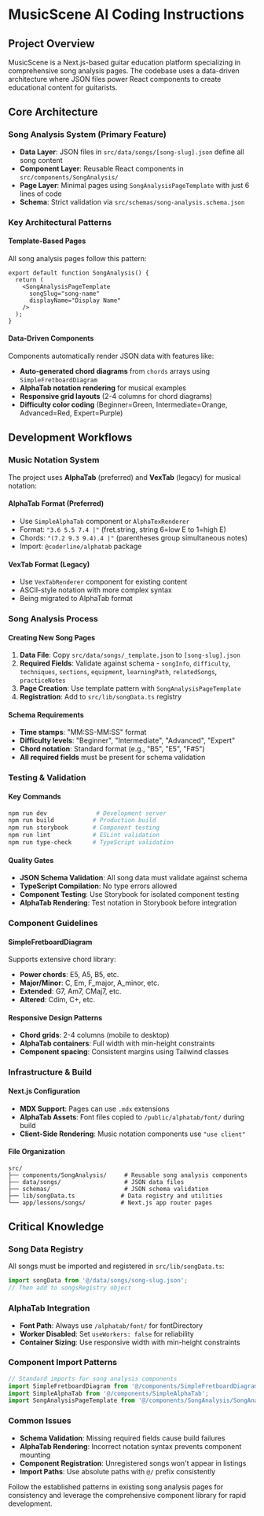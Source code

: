 # MusicScene AI Coding Instructions

## Project Overview
MusicScene is a Next.js-based guitar education platform specializing in comprehensive song analysis pages. The codebase uses a data-driven architecture where JSON files power React components to create educational content for guitarists.

## Core Architecture

### Song Analysis System (Primary Feature)
- **Data Layer**: JSON files in `src/data/songs/[song-slug].json` define all song content
- **Component Layer**: Reusable React components in `src/components/SongAnalysis/`
- **Page Layer**: Minimal pages using `SongAnalysisPageTemplate` with just 6 lines of code
- **Schema**: Strict validation via `src/schemas/song-analysis.schema.json`

### Key Architectural Patterns

#### Template-Based Pages
All song analysis pages follow this pattern:
```tsx
export default function SongAnalysis() {
  return (
    <SongAnalysisPageTemplate 
      songSlug="song-name" 
      displayName="Display Name" 
    />
  );
}
```

#### Data-Driven Components
Components automatically render JSON data with features like:
- **Auto-generated chord diagrams** from `chords` arrays using `SimpleFretboardDiagram`
- **AlphaTab notation rendering** for musical examples
- **Responsive grid layouts** (2-4 columns for chord diagrams)
- **Difficulty color coding** (Beginner=Green, Intermediate=Orange, Advanced=Red, Expert=Purple)

## Development Workflows

### Music Notation System
The project uses **AlphaTab** (preferred) and **VexTab** (legacy) for musical notation:

#### AlphaTab Format (Preferred)
- Use `SimpleAlphaTab` component or `AlphaTexRenderer`
- Format: `"3.6 5.5 7.4 |"` (fret.string, string 6=low E to 1=high E)
- Chords: `"(7.2 9.3 9.4).4 |"` (parentheses group simultaneous notes)
- Import: `@coderline/alphatab` package

#### VexTab Format (Legacy)
- Use `VexTabRenderer` component for existing content
- ASCII-style notation with more complex syntax
- Being migrated to AlphaTab format

### Song Analysis Process

#### Creating New Song Pages
1. **Data File**: Copy `src/data/songs/_template.json` to `[song-slug].json`
2. **Required Fields**: Validate against schema - `songInfo`, `difficulty`, `techniques`, `sections`, `equipment`, `learningPath`, `relatedSongs`, `practiceNotes`
3. **Page Creation**: Use template pattern with `SongAnalysisPageTemplate`
4. **Registration**: Add to `src/lib/songData.ts` registry

#### Schema Requirements
- **Time stamps**: "MM:SS-MM:SS" format
- **Difficulty levels**: "Beginner", "Intermediate", "Advanced", "Expert"
- **Chord notation**: Standard format (e.g., "B5", "E5", "F#5")
- **All required fields** must be present for schema validation

### Testing & Validation

#### Key Commands
```bash
npm run dev              # Development server
npm run build           # Production build  
npm run storybook       # Component testing
npm run lint            # ESLint validation
npm run type-check      # TypeScript validation
```

#### Quality Gates
- **JSON Schema Validation**: All song data must validate against schema
- **TypeScript Compilation**: No type errors allowed
- **Component Testing**: Use Storybook for isolated component testing
- **AlphaTab Rendering**: Test notation in Storybook before integration

### Component Guidelines

#### SimpleFretboardDiagram
Supports extensive chord library:
- **Power chords**: E5, A5, B5, etc.
- **Major/Minor**: C, Em, F_major, A_minor, etc.
- **Extended**: G7, Am7, CMaj7, etc.
- **Altered**: Cdim, C+, etc.

#### Responsive Design Patterns
- **Chord grids**: 2-4 columns (mobile to desktop)
- **AlphaTab containers**: Full width with min-height constraints
- **Component spacing**: Consistent margins using Tailwind classes

### Infrastructure & Build

#### Next.js Configuration
- **MDX Support**: Pages can use `.mdx` extensions
- **AlphaTab Assets**: Font files copied to `/public/alphatab/font/` during build
- **Client-Side Rendering**: Music notation components use `"use client"`

#### File Organization
```
src/
├── components/SongAnalysis/     # Reusable song analysis components
├── data/songs/                  # JSON data files
├── schemas/                     # JSON schema validation
├── lib/songData.ts             # Data registry and utilities
└── app/lessons/songs/          # Next.js app router pages
```

## Critical Knowledge

### Song Data Registry
All songs must be imported and registered in `src/lib/songData.ts`:
```typescript
import songData from '@/data/songs/song-slug.json';
// Then add to songsRegistry object
```

### AlphaTab Integration
- **Font Path**: Always use `/alphatab/font/` for fontDirectory
- **Worker Disabled**: Set `useWorkers: false` for reliability  
- **Container Sizing**: Use responsive width with min-height constraints

### Component Import Patterns
```typescript
// Standard imports for song analysis components
import SimpleFretboardDiagram from '@/components/SimpleFretboardDiagram';
import SimpleAlphaTab from '@/components/SimpleAlphaTab';
import SongAnalysisPageTemplate from '@/components/SongAnalysis/SongAnalysisPageTemplate';
```

### Common Issues
- **Schema Validation**: Missing required fields cause build failures
- **AlphaTab Rendering**: Incorrect notation syntax prevents component mounting
- **Component Registration**: Unregistered songs won't appear in listings
- **Import Paths**: Use absolute paths with `@/` prefix consistently

Follow the established patterns in existing song analysis pages for consistency and leverage the comprehensive component library for rapid development.